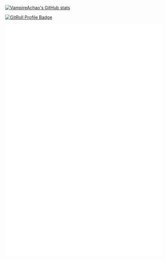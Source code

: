 <!--
**VampireAchao/VampireAchao** is a ✨ _special_ ✨ repository because its `README.md` (this file) appears on your GitHub profile.

Here are some ideas to get you started:

- 🔭 I’m currently working on ...
- 🌱 I’m currently learning ...
- 👯 I’m looking to collaborate on ...
- 🤔 I’m looking for help with ...
- 💬 Ask me about ...
- 📫 How to reach me: ...
- 😄 Pronouns: ...
- ⚡ Fun fact: ...
-->

[![VampireAchao's GitHub stats](https://github-readme-stats.vercel.app/api?username=VampireAchao)](https://github.com/VampireAchao)

<a href="https://gitroll.io/profile/uewudl0P5i3RFBgeaygoED97Rn8S2" target="_blank"><img src="https://gitroll.io/api/badges/profiles/v1/uewudl0P5i3RFBgeaygoED97Rn8S2" alt="GitRoll Profile Badge"/></a>

![GitHub Metrics](github-metrics.svg)
